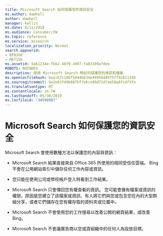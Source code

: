 ```yaml
---
title: Microsoft Search 如何保護您的資訊安全
ms.author: dawholl
author: dawholl
manager: kellis
ms.date: 9/11/2018
ms.audience: Consumer/IW
ms.topic: reference
ms.service: mssearch
localization_priority: Normal
search.appverid:
- BFB160
- MET150
ms.assetid: 5ab1234e-fbb2-4bf9-a907-fa83389a7dee
ROBOTS: NOINDEX
description: 使用 Microsoft Search 時如何保護您的資訊和檔案
ms.openlocfilehash: ba1cb7c106f5944b634e4995648975ff9c6113d8
ms.sourcegitcommit: be2e837d9b087bffe6ce40d72d7ae58a8fcdf3fe
ms.translationtype: HT
ms.contentlocale: zh-TW
ms.lasthandoff: 05/30/2019
ms.locfileid: "34590907"
---
```

# <a name="how-microsoft-search-keeps-your-info-secure"></a>Microsoft Search 如何保護您的資訊安全

Microsoft Search 會使用數種方法以保護您的內容與資訊：
  
- Microsoft Search 結果直接來自 Office 365 所使用的相同受信任雲端。 Bing 不會在公用網站索引中儲存任何工作內容或資訊。
    
- 您只能在使用公司或學校帳戶登入時看到工作結果。
    
- Microsoft Search 只會傳回您有權查看的資訊。 您可能會擁有檔案或資訊的權限，原因是您建立了該檔案或資訊、有人將它們與您或包含您在內的大型群組分享，或者它們儲存在您有權存取的資料夾或位置中。
    
- Microsoft Search 不會使用您的工作搜尋以改善公開的網頁結果，或改善 Bing。
    
- Microsoft Search 不會讓廣告商以您或貴組織中的任何人為投放目標。

  

